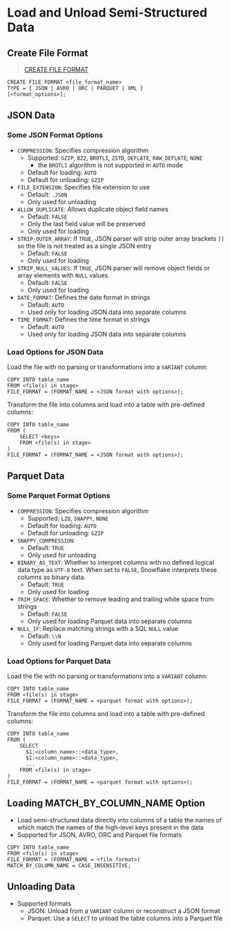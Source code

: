 # Load and Unload Semi-Structured Data #

## Create File Format ##
> [CREATE FILE FORMAT](https://docs.snowflake.com/en/sql-reference/sql/create-file-format)
```
CREATE FILE FORMAT <file_format_name>
TYPE = { JSON | AVRO | ORC | PARQUET | XML }
[<format_options>];
```

## JSON Data ##

### Some JSON Format Options ###
* `COMPRESSION`: Specifies compression algorithm
  * Supported: `GZIP`, `BZ2`, `BROTLI`, `ZSTD`, `DEFLATE`, `RAW_DEFLATE`, `NONE`
    * the `BROTLI` algorithm is not supported in `AUTO` mode
  * Default for loading: `AUTO`
  * Default for unloading: `GZIP`
* `FILE_EXTENSION`: Specifies file extension to use
  * Default: `.JSON` 
  * Only used for unloading
* `ALLOW_DUPLICATE`: Allows duplicate object field names
  * Default: `FALSE`
  * Only the last field value will be preserved
  * Only used for loading
* `STRIP_OUTER_ARRAY`: If `TRUE`, JSON parser will strip outer array brackets `[]` so the file is not treated as a single JSON entry
  * Default: `FALSE`
  * Only used for loading
* `STRIP_NULL_VALUES`: If `TRUE`, JSON parser will remove object fields or array elements with `NULL` values
  * Default: `FALSE`
  * Only used for loading
* `DATE_FORMAT`: Defines the date format in strings
  * Default: `AUTO`
  * Used only for loading JSON data into separate columns
* `TIME_FORMAT`: Defines the time format in strings
  * Default: `AUTO`
  * Used only for loading JSON data into separate columns

### Load Options for JSON Data ###
Load the file with no parsing or transformations into a `VARIANT` column:
```
COPY INTO table_name
FROM <file(s) in stage>
FILE_FORMAT = (FORMAT_NAME = <JSON format with options>);
```
Transform the file into columns and load into a table with pre-defined columns:
```
COPY INTO table_name
FROM (
    SELECT <keys>
    FROM <file(s) in stage>
)
FILE_FORMAT = (FORMAT_NAME = <JSON format with options>);
```

## Parquet Data ##

### Some Parquet Format Options ###
* `COMPRESSION`: Specifies compression algorithm
  * Supported: `LZO`, `SNAPPY`, `NONE`
  * Default for loading: `AUTO`
  * Default for unloading: `GZIP`
* `SNAPPY_COMPRESSION`:
  * Default: `TRUE`
  * Only used for unloading
* `BINARY_AS_TEXT`: Whether to interpret columns with no defined logical data type as `UTF-8` text. When set to `FALSE`, Snowflake interprets these columns as binary data.
  * Default: `TRUE`
  * Only used for loading
* `TRIM_SPACE`: Whether to remove leading and trailing white space from strings
  * Default: `FALSE`
  * Only used for loading Parquet data into separate columns
* `NULL_IF`: Replace matching strings with a SQL `NULL` value
  * Default: `\\N`
  * Only used for loading Parquet data into separate columns

### Load Options for Parquet Data ###
Load the file with no parsing or transformations into a `VARIANT` column:
```
COPY INTO table_name
FROM <file(s) in stage>
FILE_FORMAT = (FORMAT_NAME = <parquet format with options>);
```
Transform the file into columns and load into a table with pre-defined columns:
```
COPY INTO table_name
FROM (
    SELECT
      $1:<column_name>::<data_type>,
      $1:<column_name>::<data_type>,
      ...
    FROM <file(s) in stage>
)
FILE_FORMAT = (FORMAT_NAME = <parquet format with options>);
```

## Loading MATCH_BY_COLUMN_NAME Option ##
* Load semi-structured data directly into columns of a table the names of which match the names of the high-level keys present in the data
* Supported for JSON, AVRO, ORC and Parquet file formats
```
COPY INTO table_name
FROM <file(s) in stage>
FILE_FORMAT = (FORMAT_NAME = <file format>)
MATCH_BY_COLUMN_NAME = CASE_INSENSITIVE;
```

## Unloading Data ##
* Supported formats
  * JSON: Unload from a `VARIANT` column or reconstruct a JSON format
  * Parquet: Use a `SELECT` to unload the table columns into a Parquet file
